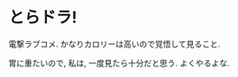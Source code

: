 # とらドラ!

電撃ラブコメ.
かなりカロリーは高いので覚悟して見ること.

<!-- <div class=youtube src-id="Dxiv7XPR_nM"></div> -->
<div class=youtube src-id="F0_tR6kZVI4"></div>

胃に重たいので, 私は, 一度見たら十分だと思う.
よくやるよな.
